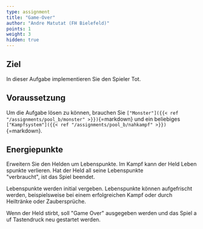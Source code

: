 ```yaml
---
type: assignment
title: "Game-Over"
author: "Andre Matutat (FH Bielefeld)"
points: 1
weight: 3
hidden: true
---
```


## Ziel

In dieser Aufgabe implementieren Sie den Spieler Tot.

## Voraussetzung

Um die Aufgabe lösen zu können, brauchen Sie `["Monster"]({{< ref "/assignments/pool_b/monster" >}})`{=markdown} und ein beliebiges `["Kampfsystem"]({{< ref "/assignments/pool_b/nahkampf" >}})`{=markdown}.

## Energiepunkte

Erweitern Sie den Helden um Lebenspunkte. Im Kampf kann der Held Lebenspunkte verlieren. Hat der Held all seine Lebenspunkte "verbraucht", ist das Spiel beendet.

Lebenspunkte werden initial vergeben. Lebenspunkte können aufgefrischt werden, beispielsweise bei einem erfolgreichen Kampf oder durch Heiltränke oder Zaubersprüche.

Wenn der Held stirbt, soll "Game Over" ausgegeben werden und das Spiel auf Tastendruck neu gestartet werden.
